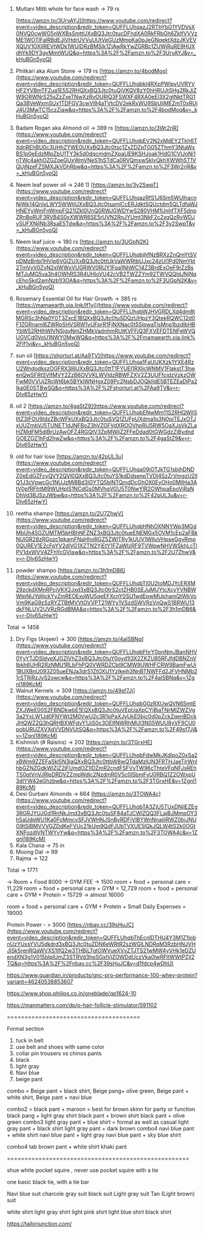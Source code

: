
1) Multani Mitti whole for face wash -> 79 rs

	[https://amzn.to/3UrvAYJ](https://www.youtube.com/redirect?event=video_description&redir_token=QUFFLUhqazJ2RThYbG1YVDVsX0NVQ0cwWG5nWXBsSmttUXxBQ3Jtc0tucDFhdXA0RkFRbGh6ZklfVVVzME1WOTlFalRBdEJiVHdrUVVuUUtVeGUzMmpKa0pJeGNqektXdzJKVEVXQUV1OXlIREVtWDk1WUlDRzBMSlk1ZjAwRkYwZGRBc1ZUWjRuRE9HUXdhYk9DY3gyMmtWUQ&q=https%3A%2F%2Famzn.to%2F3UrvAYJ&v=_kHuBGn5yoQ)

2) Phitkari aka Alum Stone -> 179 rs
		[https://amzn.to/4bodMoq](https://www.youtube.com/redirect?event=video_description&redir_token=QUFFLUhqbkI4RXpPWlpvUVRYVHF2YVBmTFZua1E5S2RHQXxBQ3Jtc0tuQjVKQV8zY0hHRUJtSHg2RkJiZW9ORWNrS25sZzZxeTNwXzRvOURlQ3FSWXF4RXA0eEI3X2gtNktTRG1Qa3BVeWxmSUx1TDFGV3cwVl94aTVtcDV2ekRxWU9SbUliMEZmT0xRUjJ4U3MwTC15czZiaw&q=https%3A%2F%2Famzn.to%2F4bodMoq&v=_kHuBGn5yoQ)
3) Badam Rogan aka Almond oil -> 389 rs
		 [https://amzn.to/3Wr2riR](https://www.youtube.com/redirect?event=video_description&redir_token=QUFFLUhqbEV2N2xMdEY2Tkh6TXdnREhBU0c3UHhZYWE0UXxBQ3Jtc0tsc1ZxZDZpTG05ZThmY3NtaWxBS1p0eEdzMlpZbU1TY3k5d0dqcmdmZXpaUE9KSHJoak1HdG1CVlJoNi1nTWc4akhOZGZpeGUxWmVNeS1hSTdCa0RVQmxwSklvQkhXWWhST1VQUjNzeFZSMXJkVDhRbw&q=https%3A%2F%2Famzn.to%2F3Wr2riR&v=_kHuBGn5yoQ)
4) Neem leaf power oil -> 246
		1) [https://amzn.to/3y2SwpT](https://www.youtube.com/redirect?event=video_description&redir_token=QUFFLUhqazRfS1J6Sm5WUlhacnNjWk14QnIxLWY5WWtjUXxBQ3Jtc0tsamlCcERJdktSQUctdm5QLTdfaWJHNEYyWmFnWmpFQ21IZkI0UnQ0RWJGWDYwS280VHM1UnhfTXF5dnpZRnBoRUF3RVB4S0xXWWR6SE5rUVN2RnJYUmt3NkF2c2xqQzRvWDJySUFXNjlNb3RsaE5Tdw&q=https%3A%2F%2Famzn.to%2F3y2SwpT&v=_kHuBGn5yoQ)
5) Neem leaf juice -> 180 rs
		[https://amzn.to/3UGpN2K](https://www.youtube.com/redirect?event=video_description&redir_token=QUFFLUhqbjhfNzBRXzZnQmYtSVpDMzBnbi1HVlp6VGlZUXxBQ3Jtc0ttUkVaWWRtbUJxc24zUi1Pd0NmYkt2TmVvV0ZvN2xIWWxVUGRWV0RUY1Fqa1NhWC14Z3BrdExOeF9rZzBsMTJuMG5va3h4OWhRS3R4UHloVU42cVB2TWZZYm92TWVQQldJNjNqcEhoSkd2amNzb1l3OA&q=https%3A%2F%2Famzn.to%2F3UGpN2K&v=_kHuBGn5yoQ)
6) Rosemary Essential Oil for Hair Growth -> 385 rs
		[https://mamaearth.oia.link/lf1yj](https://www.youtube.com/redirect?event=video_description&redir_token=QUFFLUhqbWJHVGRDLXd4dm8tMGRSc3hNa0Y0T3ZxcE1BQXxBQ3Jtc0tuSDQzUHpzY3QtekRQWC12d0F1ZGRnaml6ZWRpSHVSRW1yUFprR1FjNXNac0t5SlpwaTlsMnp1bzdIbHBYbW52RHlhWlVNSjgyNmZHMkVadnhmRUtKVFFiQ3FXVEFDTENFeWVQUGVCd0VoU1NWY0MwWQ&q=https%3A%2F%2Fmamaearth.oia.link%2Flf1yj&v=_kHuBGn5yoQ)
7) sun oil
	   [https://shorturl.at/Aa9TV](https://www.youtube.com/redirect?event=video_description&redir_token=QUFFLUhqa1FaUlJKXzk1YXE4RzU2WndodkszOGFRX3l6UXxBQ3Jtc0ttT1FYUEI1RXlicWNMV1FlakstT3hwenQwSFRtSVlfMVY2ZzB6OVVKLWVldzRBWFZXV2Z3UUFfcjdzVzkzOWFwM0VVUjZRcWt6bk5BYklWNHgxZ09Pc2NsbDJOQklIdE5BTEZEaDlPa2lka0E0STBwSQ&q=https%3A%2F%2Fshorturl.at%2FAa9TV&v=r-DIv65zHwY)
 8) oil 2
		 [https://amzn.to/4gaStZ9](https://www.youtube.com/redirect?event=video_description&redir_token=QUFFLUhqbENwMm11S2RHQWlISlItZ3lFOU9IdzZBcWFkUXxBQ3Jtc0tuSVQ1ZUFpUXdma1p3N0piTEJxOTJxUUZmbVJ5TUNET1dJNFBoZ3hVZGFVdXROOVhpRlJ5RW5OaXJsVkZLaHZMdFM5dlBrUzAwOFZ4RGQtV3ZpMWljZ2FFeDdad0tGWGdzZjBydndGOEZOZ1hFd2hwZw&q=https%3A%2F%2Famzn.to%2F4gaStZ9&v=r-DIv65zHwY)
 9) old for hair lose
		 [https://amzn.to/42pUL3u](https://www.youtube.com/redirect?event=video_description&redir_token=QUFFLUhqa09jOTJkTG1sbjhDNDZ0eEdGZFcyQVY2QVl0QXxBQ3Jtc0tuYS1kdDdsenpTVDI4SzZrVmgzU2lIQ1J3cVpwcGc1NUJzMjBBd3lGYTQ5blNTQmdDcGhOX0EyOHo0MllHa3AtV0pfRFhtMl9WUHplS1NCdGs0MVhqVGU5T0NwYlR2OWhpaEpoVjRaNDhVd3BJSzJWbw&q=https%3A%2F%2Famzn.to%2F42pUL3u&v=r-DIv65zHwY)
10) reetha shampo
			[https://amzn.to/2U7ZhwV](https://www.youtube.com/redirect?event=video_description&redir_token=QUFFLUhqbHNhOXNNYWp3MGdMbUh4SGZUMTM5bHBhNFZNZ3xBQ3Jtc0tueENEMGx5OVM1cEp2aFBkNUlGR28zRGozc1pkamFNaHhoRGZ5ZWlTRy1kUUV1WlluVHpseGgyRmp0QUREV1E2cFpYV2dlVG1XZTN2YjEtY1FZaWIzRF9TVWpwNHVWSkhLcTlPV1dxWVV4ZFhYcGVlaw&q=https%3A%2F%2Famzn.to%2F2U7ZhwV&v=r-DIv65zHwY)
11) powder shampo
		[https://amzn.to/3h1mDB6](https://www.youtube.com/redirect?event=video_description&redir_token=QUFFLUhqbTI0U2toMDJYcERXM29zckdXMnRPcjVKX2Jxd3xBQ3Jtc0trS2ctZHB0SEJuMUYtcXcyYVNBWWtpNlJYdjljckYyZmREOExoWU5qeEFXcnY0SU1wdEpwMUphamQtWkVoVm9KaG9zSzRYZTBtMVVtOVVPT21WYy1VSzdSWVRzVnQwS1BRWU13dkFNLUV2UVRzRGdBMA&q=https%3A%2F%2Famzn.to%2F3h1mDB6&v=r-DIv65zHwY)
	
	

		

Total -> 1458

1) Dry Figs (Anjeer) -> 300
		[https://amzn.to/4aISBNq](https://www.youtube.com/redirect?event=video_description&redir_token=QUFFLUhqbFhrY0pnNmJBanNHV0YyYTJDSldyeXJGZlVhZ3xBQ3Jtc0tuY0oyd1I3X2ZKZU85RFJfdDBNZnVIbkh6UHR2RzNMU1RLbFhPQ0VWRDZCbl9CMW9UWHFCRW9BamFwUi1BUXBnU093Z05ueENJa3drS1ZtOXU1Yzlkejh3NnBTNWFFd2JFVHNMb21rSTRiRzJyS2owcw&q=https%3A%2F%2Famzn.to%2F4aISBNq&v=1Zgnl189KcM)
2) Walnut Kernels -> 309
		[https://amzn.to/49sf7Jj](https://www.youtube.com/redirect?event=video_description&redir_token=QUFFLUhqbG0zRXUwQVN6SmtEZXJWeE00S2FBNDkwbE1EQXxBQ3Jtc0tuVEpUaXpCYjBjaTNrMlZWZVg3a2YxLW1Jd0FNYWt2M0VwU2c3R1pPaXJyUkE0bjc0d0pZckZqenBDckJHQWZ2Q3hQRHBXWFdvY1JiS0c3OElfNWRhMUl3N05WUU8yVF9CU0pobURUZXVXdVVDNVUtSQ&q=https%3A%2F%2Famzn.to%2F49sf7Jj&v=1Zgnl189KcM)
3)  Kishmish (# Raisins) -> 202
		[https://amzn.to/3TGrxHE](https://www.youtube.com/redirect?event=video_description&redir_token=QUFFLUhqbFdwMkJKdlpoZ0xSa2xBWm9ZZEFaSkI5N3laQXxBQ3Jtc0ttbW8wQTdaMzlUN3FRTHJaeTlrWnlhbGZNZGdkWlZjZ2lFUmdOZ1lDZmR2cndFSFVvTW96cThteVFqNFJsREhTS0ptVnVJRlpDRDVZZmpWdlc2NzdmR0V5c0I5bmFyU0RBQ1Z2OWxpU3dIYW42eGhzbw&q=https%3A%2F%2Famzn.to%2F3TGrxHE&v=1Zgnl189KcM)
4) Desi Gurbani Almonds -> 664
		[https://amzn.to/3TOWA4c](https://www.youtube.com/redirect?event=video_description&redir_token=QUFFLUhqbTA3ZjU5TUxDNjlEZEg3RGRJYUJGd1RnNkJmd3xBQ3Jtc0tuSF84aTJCWlZQQ3FLajBJMmpOY3h5aUdpWU1Ka0FoMmcySFJVWHNJSnBvRDFiVlBYWnNnajliRWZ0bjJNUG9tSjBMVVVGZDdKeFVUc21kUm9QdFJUbTVXUE5lQkJQLW4tS2k0OGtXNFozdlVNTWYyYw&q=https%3A%2F%2Famzn.to%2F3TOWA4c&v=1Zgnl189KcM)
5) Kala Chana -> 75 in 
6) Moong Dal -> 99
7) Rajma -> 122


Total -> 1771

-> Room + Food 8000 
-> GYM FEE -> 1500
room + food + personal care = 11,229
room + food + personal care + GYM = 12,729
room + food + personal care + GYM + Protein = 15729 -> almost 16000

room + food + personal care + GYM + Protein + Small Daily Expenses = 19000

Protein Power - > 3000
[https://nbay.cc/39sHuJC](https://www.youtube.com/redirect?event=video_description&redir_token=QUFFLUhqbThEcnlDTHU4Y3M1Z1lobnUzYUxsYVU5dkdrd3xBQ3Jtc0tuZDN6eWRtR2szWGlLNDRqM3RzbHNJVHJlSk5renRQaWVXS1lfQ2w3THBjLTgtOWVueXVvZTJTS21wMW4yVHk1eDZUendXN3g1V015blplUmZ3STRVd3hpSGxIVjZOWDdUczVka0lwRFltWWtPZjI2TQ&q=https%3A%2F%2Fnbay.cc%2F39sHuJC&v=d1fdcp4wDhU)

https://www.guardian.in/products/gnc-pro-performance-100-whey-protein?variant=46240538853607


https://www.shop.philips.co.in/oneblade/qp1624-10

https://manmatters.com/dp/p-hair-follicle-stimulator/591102


======================================

Formal section

1) tuck in belt
2) use belt and shoes  with same color
3) collar pin
trousers vs chinos
pants
1) black
2) light gray
3) Navi blue
4) beige pant

combo = Beige pant + black shirt, Beige pang+ olive green, Beige pant + white shirt, Beige pant + navi blue

combo2 = black pant + maroon = best for brown skinn for party or function
		black pang + light gray shirt
	      black pant + brown shirt
	      black pant + olive green
combo3
		light gray  pant + blue shirt  = formal as well as casual
		 light gray pant + black shirt 
		 light gray pant + dark brown
combo4
			navi blue pant + white shirt
			 navi blue pant + light gray
			 navi blue pant + sky blue shirt

combo4
		tab brown pant + white shirt
		 khaki pant 

====================================================

shue 
white pocket squire , never use pocket squire with a tie

one basic black tie, with a tie bar

Navi blue suit
charcole gray suit
black  suit
Light gray suit
Tan (Light brown) suit


white shirt 
light gray shirt
light pink shirt
light blue shirt
black shirt
		  
https://tailorjunction.com/





	

		
		